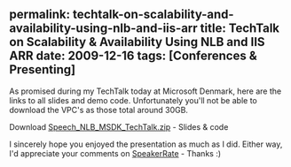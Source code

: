 permalink: techtalk-on-scalability-and-availability-using-nlb-and-iis-arr
title: TechTalk on Scalability & Availability Using NLB and IIS ARR
date: 2009-12-16
tags: [Conferences & Presenting]
---
As promised during my TechTalk today at Microsoft Denmark, here are the links to all slides and demo code. Unfortunately you'll not be able to download the VPC's as those total around 30GB.

Download [Speech_NLB_MSDK_TechTalk.zip](http://improve.dk/wp-content/uploads/2009/12/Speech_NLB_MSDK_TechTalk.rar) - Slides &amp; code

I sincerely hope you enjoyed the presentation as much as I did. Either way, I'd appreciate your comments on [SpeakerRate](http://speakerrate.com/talks/1900-using-network-load-balancing-for-availability-scalability-microsoft-dk-techtalk) - Thanks :)
